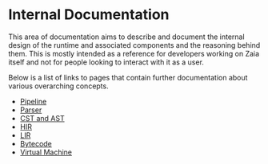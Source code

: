 # Internal Documentation

This area of documentation aims to describe and document the internal design of the runtime and associated components
and the reasoning behind them. This is mostly intended as a reference for developers working on Zaia itself
and not for people looking to interact with it as a user.

Below is a list of links to pages that contain further documentation about various overarching concepts.

- [Pipeline](/docs/internal/pipeline.md)
- [Parser](/docs/internal/parser.md)
- [CST and AST](/docs/internal/cst-ast.md)
- [HIR](/docs/internal/hir.md)
- [LIR](/docs/internal/lir.md)
- [Bytecode](/docs/internal/bytecode.md)
- [Virtual Machine](/docs/internal/virtual-machine.md)
